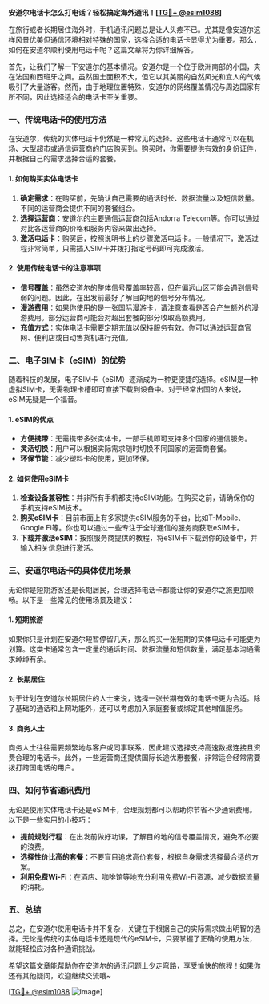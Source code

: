 **安道尔电话卡怎么打电话？轻松搞定海外通讯！[[TG💪+ @esim1088](https://t.me/s/esim1088)]**

在旅行或者长期居住海外时，手机通讯问题总是让人头疼不已。尤其是像安道尔这样风景优美但通信环境相对特殊的国家，选择合适的电话卡显得尤为重要。那么，如何在安道尔顺利使用电话卡呢？这篇文章将为你详细解答。

首先，让我们了解一下安道尔的基本情况。安道尔是一个位于欧洲南部的小国，夹在法国和西班牙之间。虽然国土面积不大，但它以其美丽的自然风光和宜人的气候吸引了大量游客。然而，由于地理位置特殊，安道尔的网络覆盖情况与周边国家有所不同，因此选择适合的电话卡至关重要。

### **一、传统电话卡的使用方法**

在安道尔，传统的实体电话卡仍然是一种常见的选择。这些电话卡通常可以在机场、大型超市或通信运营商的门店购买到。购买时，你需要提供有效的身份证件，并根据自己的需求选择合适的套餐。

#### **1. 如何购买实体电话卡**
1. **确定需求**：在购买前，先确认自己需要的通话时长、数据流量以及短信数量。不同的运营商会提供不同的套餐组合。
2. **选择运营商**：安道尔的主要通信运营商包括Andorra Telecom等。你可以通过对比各运营商的价格和服务内容来做出选择。
3. **激活电话卡**：购买后，按照说明书上的步骤激活电话卡。一般情况下，激活过程非常简单，只需插入SIM卡并拨打指定号码即可完成激活。

#### **2. 使用传统电话卡的注意事项**
- **信号覆盖**：虽然安道尔的整体信号覆盖率较高，但在偏远山区可能会遇到信号弱的问题。因此，在出发前最好了解目的地的信号分布情况。
- **漫游费用**：如果你使用的是一张国际漫游卡，请注意查看是否会产生额外的漫游费用。部分运营商可能会对超出套餐的部分收取高额费用。
- **充值方式**：实体电话卡需要定期充值以保持服务有效。你可以通过运营商官网、便利店或自动售货机进行充值。

### **二、电子SIM卡（eSIM）的优势**

随着科技的发展，电子SIM卡（eSIM）逐渐成为一种更便捷的选择。eSIM是一种虚拟SIM卡，无需物理卡槽即可直接下载到设备中。对于经常出国的人来说，eSIM无疑是一个福音。

#### **1. eSIM的优点**
- **方便携带**：无需携带多张实体卡，一部手机即可支持多个国家的通信服务。
- **灵活切换**：用户可以根据实际需求随时切换不同国家的运营商套餐。
- **环保节能**：减少塑料卡的使用，更加环保。

#### **2. 如何使用eSIM卡**
1. **检查设备兼容性**：并非所有手机都支持eSIM功能。在购买之前，请确保你的手机支持eSIM技术。
2. **购买eSIM卡**：目前市面上有多家提供eSIM服务的平台，比如T-Mobile、Google Fi等。你也可以通过一些专注于全球通信的服务商获取eSIM卡。
3. **下载并激活eSIM**：按照服务商提供的教程，将eSIM卡下载到你的设备中，并输入相关信息进行激活。

### **三、安道尔电话卡的具体使用场景**

无论你是短期游客还是长期居民，合理选择电话卡都能让你的安道尔之旅更加顺畅。以下是一些常见的使用场景及建议：

#### **1. 短期旅游**
如果你只是计划在安道尔短暂停留几天，那么购买一张短期的实体电话卡可能更为划算。这类卡通常包含一定量的通话时间、数据流量和短信数量，满足基本沟通需求绰绰有余。

#### **2. 长期居住**
对于计划在安道尔长期居住的人士来说，选择一张长期有效的电话卡更为合适。除了基础的通话和上网功能外，还可以考虑加入家庭套餐或绑定其他增值服务。

#### **3. 商务人士**
商务人士往往需要频繁地与客户或同事联系，因此建议选择支持高速数据连接且资费合理的电话卡。此外，一些运营商还提供国际长途优惠套餐，非常适合经常需要拨打跨国电话的用户。

### **四、如何节省通讯费用**

无论是使用实体电话卡还是eSIM卡，合理规划都可以帮助你节省不少通讯费用。以下是一些实用的小技巧：

- **提前规划行程**：在出发前做好功课，了解目的地的信号覆盖情况，避免不必要的浪费。
- **选择性价比高的套餐**：不要盲目追求高价套餐，根据自身需求选择最合适的方案。
- **利用免费Wi-Fi**：在酒店、咖啡馆等地充分利用免费Wi-Fi资源，减少数据流量的消耗。

### **五、总结**

总之，在安道尔使用电话卡并不复杂，关键在于根据自己的实际需求做出明智的选择。无论是传统的实体电话卡还是现代的eSIM卡，只要掌握了正确的使用方法，就能轻松应对各种通讯挑战。

希望这篇文章能帮助你在安道尔的通讯问题上少走弯路，享受愉快的旅程！如果你还有其他疑问，欢迎继续交流哦~

[[TG💪+ @esim1088](https://t.me/s/esim1088) ![Image](https://i.postimg.cc/4NQfJmqS/Snipaste-2025-05-13-00-14-12.png)]